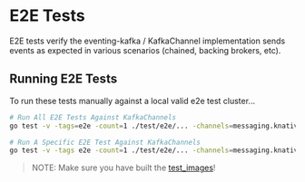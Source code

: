 
# E2E Tests

E2E tests verify the eventing-kafka / KafkaChannel implementation sends
events as expected in various scenarios (chained, backing brokers, etc).

## Running E2E Tests

To run these tests manually against a local valid e2e test cluster...

```bash
# Run All E2E Tests Against KafkaChannels
go test -v -tags=e2e -count=1 ./test/e2e/... -channels=messaging.knative.dev/v1beta1:KafkaChannel

# Run A Specific E2E Test Against KafkaChannels
go test -v -tags e2e -count=1 ./test/e2e/... -channels=messaging.knative.dev/v1beta1:KafkaChannel -run TestSingleBinaryEventForChannel
```

> NOTE: Make sure you have built the [test_images](../README.md#test-images)!
